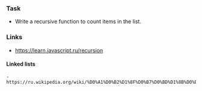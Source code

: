 ### Task
  - Write a recursive function to count
items in the list.

### Links
  - https://learn.javascript.ru/recursion
    
  #### Linked lists
    - https://ru.wikipedia.org/wiki/%D0%A1%D0%B2%D1%8F%D0%B7%D0%BD%D1%8B%D0%B9_%D1%81%D0%BF%D0%B8%D1%81%D0%BE%D0%BA